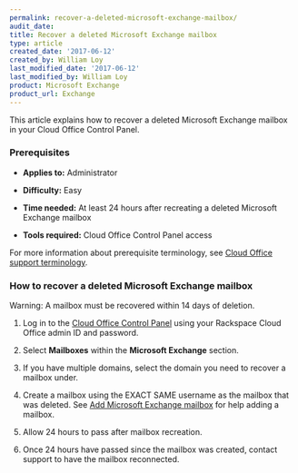 ```yaml
---
permalink: recover-a-deleted-microsoft-exchange-mailbox/
audit_date:
title: Recover a deleted Microsoft Exchange mailbox
type: article
created_date: '2017-06-12'
created_by: William Loy
last_modified_date: '2017-06-12'
last_modified_by: William Loy
product: Microsoft Exchange
product_url: Exchange
---
```


This article explains how to recover a deleted Microsoft Exchange mailbox in your Cloud Office Control Panel.

### Prerequisites

- **Applies to:** Administrator

- **Difficulty:** Easy

- **Time needed:** At least 24 hours after recreating a deleted Microsoft Exchange mailbox

- **Tools required:**  Cloud Office Control Panel access

For more information about prerequisite terminology, see [Cloud Office support terminology](/how-to/cloud-office-support-terminology).


### How to recover a deleted Microsoft Exchange mailbox

Warning: A mailbox must be recovered within 14 days of deletion.

1.	Log in to the [Cloud Office Control Panel](https://cp.rackspace.com/Login.aspx?ReturnUrl=%2f "Cloud Office Control Panel") using your Rackspace Cloud Office admin ID and password.

2.	Select **Mailboxes** within the **Microsoft Exchange** section.

<!--add screen shot file RecoverHexboxSC1.png-->

3.	If you have multiple domains, select the domain you need to recover a mailbox under.

4. Create a mailbox using the EXACT SAME username as the mailbox that was deleted. See [Add Microsoft Exchange mailbox](/how-to/adding-microsoft-exchange-mailboxes/) for help adding a mailbox.


5. Allow 24 hours to pass after mailbox recreation.

6. Once 24 hours have passed since the mailbox was created, contact support to have the mailbox reconnected.
